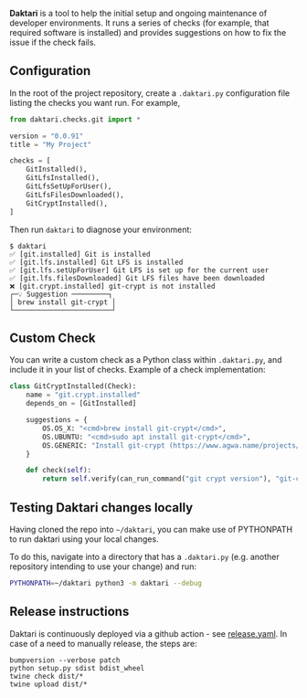 **Daktari** is a tool to help the initial setup and ongoing maintenance of developer environments. It runs a series of checks (for example, that required software is installed) and provides suggestions on how to fix the issue if the check fails.

## Configuration

In the root of the project repository, create a `.daktari.py` configuration file listing the checks you want run. For example,

```python
from daktari.checks.git import *

version = "0.0.91"
title = "My Project"

checks = [
    GitInstalled(),
    GitLfsInstalled(),
    GitLfsSetUpForUser(),
    GitLfsFilesDownloaded(),
    GitCryptInstalled(),
]
```

Then run `daktari` to diagnose your environment:

```
$ daktari
✅ [git.installed] Git is installed
✅ [git.lfs.installed] Git LFS is installed
✅ [git.lfs.setUpForUser] Git LFS is set up for the current user
✅ [git.lfs.filesDownloaded] Git LFS files have been downloaded
❌ [git.crypt.installed] git-crypt is not installed
┌─💡 Suggestion ─────────┐
│ brew install git-crypt │
└────────────────────────┘
```

## Custom Check

You can write a custom check as a Python class within `.daktari.py`, and include it in your list of checks. Example of a check implementation:

```python
class GitCryptInstalled(Check):
    name = "git.crypt.installed"
    depends_on = [GitInstalled]

    suggestions = {
        OS.OS_X: "<cmd>brew install git-crypt</cmd>",
        OS.UBUNTU: "<cmd>sudo apt install git-crypt</cmd>",
        OS.GENERIC: "Install git-crypt (https://www.agwa.name/projects/git-crypt/)",
    }

    def check(self):
        return self.verify(can_run_command("git crypt version"), "git-crypt is <not/> installed")
```

## Testing Daktari changes locally

Having cloned the repo into `~/daktari`, you can make use of PYTHONPATH to run daktari using your local changes.

To do this, navigate into a directory that has a `.daktari.py` (e.g. another repository intending to use your change) and run:

```bash
PYTHONPATH=~/daktari python3 -m daktari --debug
```

## Release instructions

Daktari is continuously deployed via a github action - see [release.yaml](.github/workflows/release.yaml). 
In case of a need to manually release, the steps are:

```
bumpversion --verbose patch
python setup.py sdist bdist_wheel
twine check dist/*
twine upload dist/*
```
